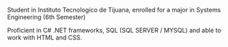 Student in Instituto Tecnologico de Tijuana, enrolled for a major in Systems Engineering (6th Semester)

Proficient in C# .NET frameworks, SQL (SQL SERVER / MYSQL) and able to work with HTML and CSS. 


